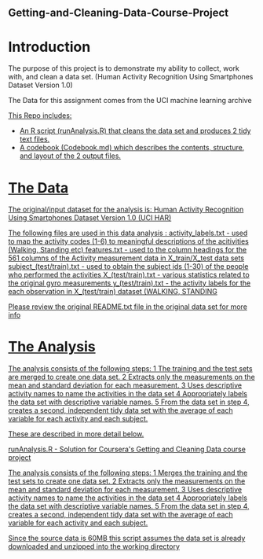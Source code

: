 ## Getting-and-Cleaning-Data-Course-Project

# Introduction

The purpose of this project is to demonstrate my ability to collect, work with, and clean a data set. (Human Activity Recognition Using Smartphones Dataset Version 1.0)

The Data for this assignment comes from the UCI machine learning archive 
<a href='http://archive.ics.uci.edu/ml/datasets/Human+Activity+Recognition+Using+Smartphones'>

This Repo includes:

* An R script (runAnalysis.R) that cleans the data set and produces 2 tidy text files.
* A codebook (Codebook.md) which describes the contents, structure, and layout of the 2 output files.

# The Data  

The original/input dataset for the analysis is: Human Activity Recognition Using Smartphones Dataset Version 1.0 (UCI HAR) 

The following files are used in this data analysis : 
 activity_labels.txt  -  used to map the activity codes (1-6) to meaningful descriptions of the acitivities (Walking, Standing etc)
 features.txt -  used to the column headings for the 561 columns of the Activity measurement data in X_train/X_test data sets
 subject_(test/train).txt - used to obtain the subject ids (1-30) of the people who performed the activities 
 X_(test/train).txt - various statistics related to the original gyro measurements 
 y_(test/train).txt - the activity labels for the each observation in X_(test/train) dataset (WALKING, STANDING 

 Please review the original README.txt file in the original data set for more info 

# The Analysis

The analysis consists of the following steps:
 1 The training and the test sets are merged  to create one data set.
 2 Extracts only the measurements on the mean and standard deviation for each measurement.
 3 Uses descriptive activity names to name the activities in the data set
 4 Appropriately labels the data set with descriptive variable names.
 5 From the data set in step 4, creates a second, independent tidy data set with the average of each variable for each activity and each subject.

These are described in more detail below.

 runAnalysis.R - Solution for Coursera's Getting and Cleaning Data course project

 The analysis consists of the following steps:
 1 Merges the training and the test sets to create one data set.
 2 Extracts only the measurements on the mean and standard deviation for each measurement.
 3 Uses descriptive activity names to name the activities in the data set
 4 Appropriately labels the data set with descriptive variable names.
 5 From the data set in step 4, creates a second, independent tidy data set with the average of each variable for each activity and each subject.
 
 Since the source data is 60MB this script assumes the data set is already downloaded and unzipped into the working directory 

 
